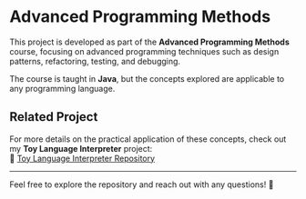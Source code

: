 # Advanced Programming Methods

This project is developed as part of the **Advanced Programming Methods** course, focusing on advanced programming techniques such as design patterns, refactoring, testing, and debugging.

The course is taught in **Java**, but the concepts explored are applicable to any programming language.

## Related Project

For more details on the practical application of these concepts, check out my **Toy Language Interpreter** project:  
🔗 [Toy Language Interpreter Repository](https://github.com/maraielciu1/toy-language-interpreter)

---

Feel free to explore the repository and reach out with any questions! 🚀
